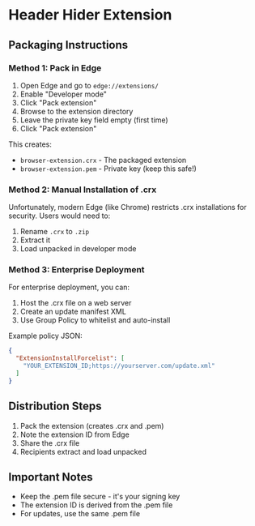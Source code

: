 # Header Hider Extension

## Packaging Instructions

### Method 1: Pack in Edge
1. Open Edge and go to `edge://extensions/`
2. Enable "Developer mode"
3. Click "Pack extension"
4. Browse to the extension directory
5. Leave the private key field empty (first time)
6. Click "Pack extension"

This creates:
- `browser-extension.crx` - The packaged extension
- `browser-extension.pem` - Private key (keep this safe!)

### Method 2: Manual Installation of .crx
Unfortunately, modern Edge (like Chrome) restricts .crx installations for security. Users would need to:
1. Rename `.crx` to `.zip`
2. Extract it
3. Load unpacked in developer mode

### Method 3: Enterprise Deployment
For enterprise deployment, you can:
1. Host the .crx file on a web server
2. Create an update manifest XML
3. Use Group Policy to whitelist and auto-install

Example policy JSON:
```json
{
  "ExtensionInstallForcelist": [
    "YOUR_EXTENSION_ID;https://yourserver.com/update.xml"
  ]
}
```

## Distribution Steps
1. Pack the extension (creates .crx and .pem)
2. Note the extension ID from Edge
3. Share the .crx file
4. Recipients extract and load unpacked

## Important Notes
- Keep the .pem file secure - it's your signing key
- The extension ID is derived from the .pem file
- For updates, use the same .pem file